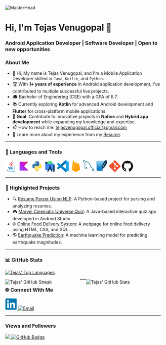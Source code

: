 ![MasterHead](https://1.bp.blogspot.com/-7A4WynwLsMw/XbBpCXG8fHI/AAAAAAAAMt4/uOa1bpLskYgrwGbllhSu2SDj_Mig8SXJQCLcBGAsYHQ/s1600/2000_600px.gif)

# Hi, I'm Tejas Venugopal 👋  
### Android Application Developer | Software Developer | Open to new opportunities  

### About Me

- 🌟 Hi, My name is Tejas Venugopal, and I'm a Mobile Application Developer skilled in `Java`, `Kotlin`, and `Python`.  
- 🏆 With **1+ years of experience** in Android application development, I've contributed to multiple successful live projects.  
- 🎓 Bachelor of Engineering (CSE) with a GPA of 8.7.  
- 📚 Currently exploring **Kotlin** for advanced Android development and **Flutter** for cross-platform mobile applications.  
- 🚀 **Goal**: Contribute to innovative projects in **Native** and **Hybrid app development** while expanding my knowledge and expertise.  
- 📫 How to reach me: [tejasvenugopal.official@gmail.com](mailto:tejasvenugopal.official@gmail.com)  
- 📄 Learn more about my experience from my [Resume](https://drive.google.com/file/d/1obx7GrPSk8EiZ8vGBlcdc4F-O7WIXrR5/view?usp=sharing).  

---

### 🔧 Languages and Tools

<div>
  <img src="https://github.com/devicons/devicon/blob/master/icons/java/java-original.svg" title="Java" alt="Java" width="38" height="38"/>
  <img src="https://github.com/devicons/devicon/blob/master/icons/kotlin/kotlin-original.svg" title="Kotlin" alt="Kotlin" width="38" height="38"/>
  <img src="https://github.com/devicons/devicon/blob/master/icons/python/python-original.svg" title="Python" alt="Python" width="38" height="38"/>
  <img src="https://github.com/devicons/devicon/blob/master/icons/androidstudio/androidstudio-original.svg" title="Android Studio" alt="Android Studio" width="38" height="38"/>
  <img src="https://github.com/devicons/devicon/blob/master/icons/vscode/vscode-original.svg" title="VS Code" alt="VS Code" width="38" height="38"/>
  <img src="https://github.com/devicons/devicon/blob/master/icons/firebase/firebase-plain.svg" title="Firebase" alt="Firebase" width="38" height="38"/>
  <img src="https://github.com/devicons/devicon/blob/master/icons/mysql/mysql-original.svg" title="MySQL" alt="MySQL" width="38" height="38"/>
  <img src="https://github.com/devicons/devicon/blob/master/icons/sqlite/sqlite-original.svg" title="SQLite" alt="SQLite" width="38" height="38"/>
  <img src="https://github.com/devicons/devicon/blob/master/icons/git/git-original.svg" title="Git" alt="Git" width="38" height="38"/>
  <img src="https://github.com/devicons/devicon/blob/master/icons/github/github-original.svg" title="GitHub" alt="GitHub" width="38" height="38"/>
</div>

---

### 📂 Highlighted Projects

- 🔍 [Resume Parser Using NLP](https://github.com/Tejas-Venugopal/resume-parser): A Python-based project for parsing and analyzing resumes.  
- 🎮 [Marvel Cinematic Universe Quiz](https://github.com/Tejas-Venugopal/marvel-quiz): A Java-based interactive quiz app developed in Android Studio.  
- 🌐 [Online Food Delivery System](https://github.com/Tejas-Venugopal/food-delivery): A webpage for online food delivery using HTML, CSS, and SQL.  
- 🌎 [Earthquake Prediction](https://github.com/Tejas-Venugopal/earthquake-prediction): A machine learning model for predicting earthquake magnitudes.  

---

### 📊 GitHub Stats

<p align="left">
  <a href="https://github.com/Tejas-Venugopal/github-readme-stats"><img alt="Tejas' Top Languages" src="https://github-readme-stats.vercel.app/api/top-langs/?username=Tejas-Venugopal&langs_count=8&count_private=true&layout=compact&theme=react&hide_border=true&bg_color=0D1117" width="48%"/></a>
</p>
<div>
  <img align="left" alt="Tejas' GitHub Streak" src="https://github-readme-streak-stats.herokuapp.com/?user=Tejas-Venugopal&theme=black-ice&hide_border=true&stroke=0000&background=0D1117" width="48%"/>
  <img align="right" alt="Tejas' GitHub Stats" src="https://github-readme-stats.vercel.app/api?username=Tejas-Venugopal&show_icons=true&count_private=true&theme=react&hide_border=true&bg_color=0D1117" width="48%"/> 
</div>

---

### 🌐 Connect With Me

<div>
  <a href="https://www.linkedin.com/in/tejas-v-71b3aa23b/" target="_blank">
    <img src="https://github.com/devicons/devicon/blob/master/icons/linkedin/linkedin-original.svg" alt="LinkedIn" width="38" height="38"/>
  </a>
  <a href="mailto:tejasvenugopal.official@gmail.com" target="_blank">
    <img src="https://cdn-icons-png.flaticon.com/512/732/732200.png" alt="Email" width="38" height="38"/>
  </a>
</div>

---

### Views and Followers

<a href="https://github.com/Tejas-Venugopal/github-profile-views-counter">
    <img src="https://komarev.com/ghpvc/?username=Tejas-Venugopal">
</a>
<a href="https://github.com/Tejas-Venugopal?tab=followers">
    <img src="https://img.shields.io/github/followers/Tejas-Venugopal?label=Followers&style=social" alt="GitHub Badge">
</a>
